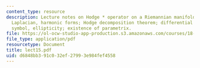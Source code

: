 ```yaml
---
content_type: resource
description: Lecture notes on Hodge * operator on a Riemannian manifold; d* operator;
  Laplacian, harmonic forms; Hodge decomposition theorem; differential operators;
  symbol, ellipticity; existence of parametrix.
file: https://ol-ocw-studio-app-production.s3.amazonaws.com/courses/18-966-geometry-of-manifolds-spring-2007/d6848bb391c032ef27993e984fef4558_lect15.pdf
file_type: application/pdf
resourcetype: Document
title: lect15.pdf
uid: d6848bb3-91c0-32ef-2799-3e984fef4558
---
```

